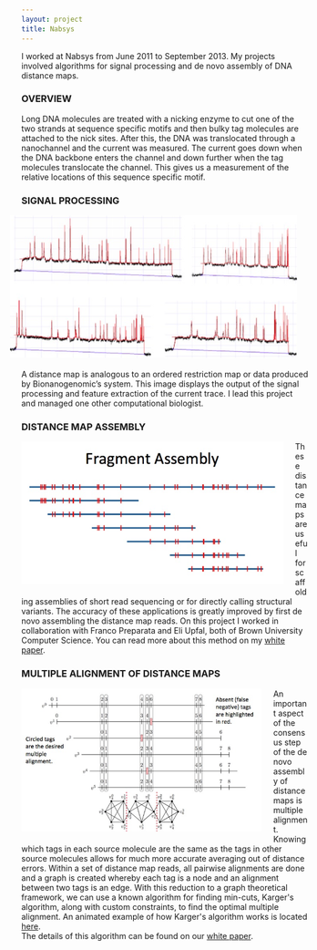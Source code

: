 ```yaml
---
layout: project
title: Nabsys
---
```


I worked at Nabsys from June 2011 to September 2013. My projects involved algorithms for signal processing and de novo assembly of DNA distance maps.

### OVERVIEW

Long DNA molecules are treated with a nicking enzyme to cut one of the two strands 
at sequence specific motifs and then bulky tag molecules are attached to the nick sites. 
After this, the DNA was translocated through a nanochannel and the current was measured. The current goes 
down when the DNA backbone enters the channel and down further when the tag molecules translocate
the channel. This gives us a measurement of the relative locations of this sequence specific motif. 

### SIGNAL PROCESSING

<img src="signalprocessing.jpg" style="float:right; height:250px; margin: 0 20px 20px 0;" class="img-rounded">

A distance map is analogous to an ordered restriction map or data produced by Bionanogenomic’s system. This image displays the 
output of the signal processing and feature extraction of the current trace. I lead this project and managed one other computational biologist.


### DISTANCE MAP ASSEMBLY

<img src="../projects/assembly.jpg" alt="Distance map assembly" style="float:left; height:250px;margin: 0 20px 20px 0;" class="img-rounded">
These distance maps are useful for scaffolding assemblies of short read sequencing or for directly calling structural variants. The accuracy of these applications is greatly improved by first de novo assembling the distance map reads. On this project I worked in collaboration with Franco Preparata and Eli Upfal, both of Brown University Computer Science. You can read more about this method on my <a href="../projects/patent2.pdf">white paper</a>. 

### MULTIPLE ALIGNMENT OF DISTANCE MAPS

<img src="../projects/multiplealignment.jpg" alt="Multiple Alignment of distance maps using graph theoretic approach" style="float:left;height:250px;margin: 0 20px 20px 0;" class="img-rounded">

An important aspect of the consensus step of the de novo assembly of distance maps is multiple alignment. 
Knowing which tags in each source molecule are the same as the tags in other source molecules allows for much
 more accurate averaging out of distance errors. 
Within a set of distance map reads, all pairwise alignments are done and a graph is created whereby each tag is a node 
and an alignment between two tags is an edge. With this reduction to a graph theoretical framework, we can use a known algorithm 
for finding min-cuts, Karger's algorithm, along with custom constraints, to find the optimal multiple alignment. 
An animated example of how Karger's algorithm works is located <a href="../projects/kargers.html">here</a>.  
The details of this algorithm can be found on our <a href="../projects/patent2.pdf">white paper</a>.
